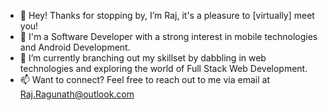 - 👋  Hey! Thanks for stopping by, I’m Raj, it's a pleasure to [virtually] meet you!
- 👀  I'm a Software Developer with a strong interest in mobile technologies and Android Development. 
- 🌱  I’m currently branching out my skillset by dabbling in web technologies and exploring the world of Full Stack Web Development.
- 📫  Want to connect? Feel free to reach out to me via email at Raj.Ragunath@outlook.com

<!---
Raj-Ragunath/Raj-Ragunath is a ✨ special ✨ repository because its `README.md` (this file) appears on your GitHub profile.
You can click the Preview link to take a look at your changes.
--->
